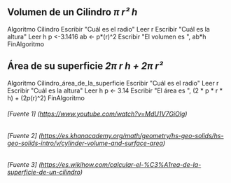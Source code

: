 ## Volumen de un Cilindro *π r² h*
Algoritmo Cilindro
	Escribir "Cuál es el radio"
    Leer r
    Escribir "Cuál es la altura"
    Leer h
	p <-3.1416
	ab <- p*(r)^2 
	Escribir "El volumen es ", ab*h
FinAlgoritmo


## Área de su superficie *2π r h + 2π r²*

Algoritmo Cilindro_área_de_la_superficie
	Escribir "Cuál es el radio"
    Leer r
    Escribir "Cuál es la altura"
    Leer h
	p <- 3.14
	Escribir "El área es ", (2 * p * r * h) + (2*p*(r)^2)
FinAlgoritmo


###### [Fuente 1] (https://www.youtube.com/watch?v=MdU1V7GiOlg)
###### [Fuente 2] (https://es.khanacademy.org/math/geometry/hs-geo-solids/hs-geo-solids-intro/v/cylinder-volume-and-surface-area)
###### [Fuente 3] (https://es.wikihow.com/calcular-el-%C3%A1rea-de-la-superficie-de-un-cilindro)

